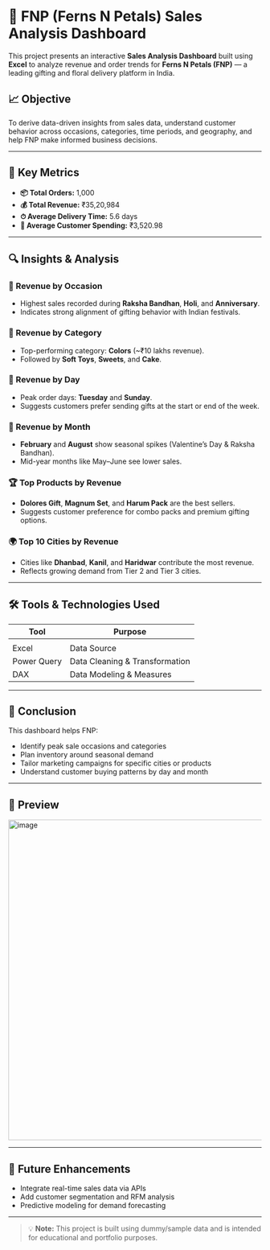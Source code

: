 # 💐 FNP (Ferns N Petals) Sales Analysis Dashboard

This project presents an interactive **Sales Analysis Dashboard** built using **Excel** to analyze revenue and order trends for **Ferns N Petals (FNP)** — a leading gifting and floral delivery platform in India.

## 📈 Objective

To derive data-driven insights from sales data, understand customer behavior across occasions, categories, time periods, and geography, and help FNP make informed business decisions.

---

## 🧾 Key Metrics

- **📦 Total Orders:** 1,000  
- **💰 Total Revenue:** ₹35,20,984  
- **⏱ Average Delivery Time:** 5.6 days  
- **🧍 Average Customer Spending:** ₹3,520.98  

---

## 🔍 Insights & Analysis

### 🎉 Revenue by Occasion
- Highest sales recorded during **Raksha Bandhan**, **Holi**, and **Anniversary**.
- Indicates strong alignment of gifting behavior with Indian festivals.

### 🧸 Revenue by Category
- Top-performing category: **Colors** (~₹10 lakhs revenue).
- Followed by **Soft Toys**, **Sweets**, and **Cake**.

### 📆 Revenue by Day
- Peak order days: **Tuesday** and **Sunday**.
- Suggests customers prefer sending gifts at the start or end of the week.

### 📅 Revenue by Month
- **February** and **August** show seasonal spikes (Valentine’s Day & Raksha Bandhan).
- Mid-year months like May–June see lower sales.

### 🏆 Top Products by Revenue
- **Dolores Gift**, **Magnum Set**, and **Harum Pack** are the best sellers.
- Suggests customer preference for combo packs and premium gifting options.

### 🌍 Top 10 Cities by Revenue
- Cities like **Dhanbad**, **Kanil**, and **Haridwar** contribute the most revenue.
- Reflects growing demand from Tier 2 and Tier 3 cities.

---

## 🛠 Tools & Technologies Used

| Tool       | Purpose                            |
|------------|------------------------------------|
|   |  |
| Excel      | Data Source                        |
| Power Query| Data Cleaning & Transformation     |
| DAX        | Data Modeling & Measures           |

---

## 📌 Conclusion

This dashboard helps FNP:
- Identify peak sale occasions and categories
- Plan inventory around seasonal demand
- Tailor marketing campaigns for specific cities or products
- Understand customer buying patterns by day and month

---

## 📎 Preview
<img width="1708" height="637" alt="image" src="https://github.com/user-attachments/assets/82d5d51d-040f-4125-9d68-e86a741047fe" />


---

## 🧠 Future Enhancements

- Integrate real-time sales data via APIs  
- Add customer segmentation and RFM analysis  
- Predictive modeling for demand forecasting  

---

> 💡 **Note:** This project is built using dummy/sample data and is intended for educational and portfolio purposes.

